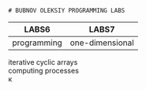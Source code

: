     # BUBNOV OLEKSIY PROGRAMMING LABS 
|       LABS6       |       LABS7         |    
|-------------------|---------------------|
|    programming    |    one-dimensional  |
 iterative cyclic           arrays        
 computing processes                        
к
